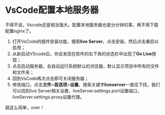 # VsCode配置本地服务器

不得不说，Vscode还是相当强大。配置本地服务器也是分分钟的事，再不用下载配置nginx了。

1. 打开VsCode的插件安装功能，搜索**live Server**，点击安装，然后点击重启以启用；
2. 从新启动VScode后，你会发现在软件的右下角的状态栏中出现了**Go Live**按钮；
3. 点击启动服务器，会自动运行系统默认的浏览器，默认显示项目中所有的文件和文件夹；
4. 回到VsCode再次点击即可关闭服务器；
5. 修改端口，点击**文件**>**首选项**>**设置**，搜索关键字**liveserver**一直往下找，我们可以找到live Server相关设置，liveServer.settings.port设置端口，liveServer.settings.proxy设置代理。
   
就这么简单，over！